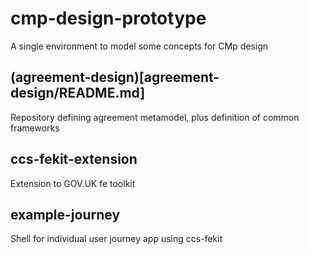 # cmp-design-prototype
A single environment to model some concepts for CMp design

## (agreement-design)[agreement-design/README.md] 
Repository defining agreement metamodel, plus definition of common frameworks

## ccs-fekit-extension
Extension to GOV.UK fe toolkit

## example-journey
Shell for individual user journey app using ccs-fekit

